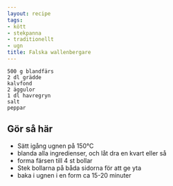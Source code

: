 ```yaml
---
layout: recipe
tags:
- kött
- stekpanna
- traditionellt
- ugn
title: Falska wallenbergare
---
```


```
500 g blandfärs
2 dl grädde
kalvfond
2 äggulor
1 dl havregryn
salt
peppar
```

## Gör så här
* Sätt igång ugnen på 150°C
* blanda alla ingredienser, och låt dra en kvart eller så
* forma färsen till 4 st bollar
* Stek bollarna på båda sidorna för att ge yta
* baka i ugnen i en form ca 15-20 minuter
